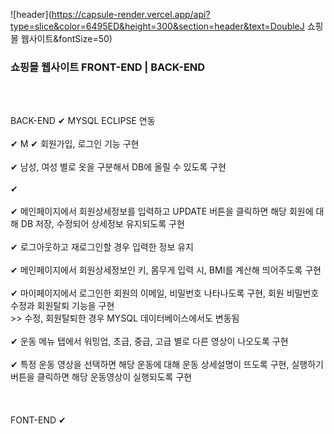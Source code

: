 ![header](https://capsule-render.vercel.app/api?type=slice&color=6495ED&height=300&section=header&text=DoubleJ 쇼핑몰 웹사이트&fontSize=50)

### 쇼핑몰 웹사이트 FRONT-END | BACK-END
<body>
  <br><br>

  BACK-END
  ✔ MYSQL ECLIPSE 연동 <br><br>
  ✔ M
  ✔ 회원가입, 로그인 기능 구현 <br><br>
  ✔ 남성, 여성 별로 옷을 구분해서 DB에 올릴 수 있도록 구현 <br><br>
  ✔  <br><br>
  ✔ 메인페이지에서 회원상세정보를 입력하고 UPDATE 버튼을 클릭하면 해당 회원에 대해 DB 저장, 수정되어 상세정보 유지되도록 구현 <br><br>
  ✔ 로그아웃하고 재로그인할 경우 입력한 정보 유지 <br><br>
  ✔ 메인페이지에서 회원상세정보인 키, 몸무게 입력 시, BMI를 계산해 띄어주도록 구현 <br><br>
  ✔ 마이페이지에서 로그인한 회원의 이메일, 비밀번호 나타나도록 구현, 회원 비밀번호 수정과 회원탈퇴 기능을 구현 <br> >> 수정, 회원탈퇴한 경우 MYSQL 데이터베이스에서도 변동됨 <br><br>
  ✔ 운동 메뉴 탭에서 워밍업, 초급, 중급, 고급 별로 다른 영상이 나오도록 구현 <br><br>
  ✔ 특정 운동 영상을 선택하면 해당 운동에 대해 운동 상세설명이 뜨도록 구현, 실행하기 버튼을 클릭하면 해당 운동영상이 실행되도록 구현 <br><br>
  <br><br>
  FONT-END
  ✔ 

</body>
